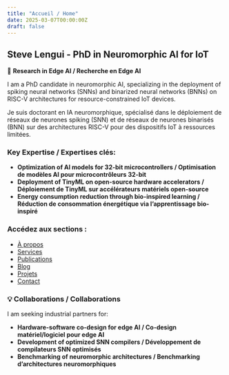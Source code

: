 ```yaml
---
title: "Accueil / Home"
date: 2025-03-07T00:00:00Z
draft: false
---
```


## Steve Lengui - PhD in Neuromorphic AI for IoT

🧠 **Research in Edge AI / Recherche en Edge AI**

I am a PhD candidate in neuromorphic AI, specializing in the deployment of spiking neural networks (SNNs) and binarized neural networks (BNNs) on RISC-V architectures for resource-constrained IoT devices.

Je suis doctorant en IA neuromorphique, spécialisé dans le déploiement de réseaux de neurones spiking (SNN) et de réseaux de neurones binarisés (BNN) sur des architectures RISC-V pour des dispositifs IoT à ressources limitées.

### Key Expertise / Expertises clés:
- **Optimization of AI models for 32-bit microcontrollers / Optimisation de modèles AI pour microcontrôleurs 32-bit**
- **Deployment of TinyML on open-source hardware accelerators / Déploiement de TinyML sur accélérateurs matériels open-source**
- **Energy consumption reduction through bio-inspired learning / Réduction de consommation énergétique via l’apprentissage bio-inspiré**

### Accédez aux sections :
- [À propos](/about/)
- [Services](/services/)
- [Publications](/publications/)
- [Blog](/blog/)
- [Projets](/projects/)
- [Contact](/contact/)

### 💡 Collaborations / Collaborations
I am seeking industrial partners for:
- **Hardware-software co-design for edge AI / Co-design matériel/logiciel pour edge AI**
- **Development of optimized SNN compilers / Développement de compilateurs SNN optimisés**
- **Benchmarking of neuromorphic architectures / Benchmarking d’architectures neuromorphiques**


